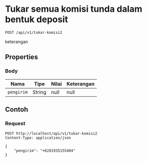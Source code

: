 # Tukar semua komisi tunda dalam bentuk deposit
```http
POST /api/v1/tukar-komisi2
```
keterangan
## Properties
### Body
Nama | Tipe | Nilai | Keterangan
--- | --- | --- | ---
<code>pengirim</code> | String | null | null
## Contoh
### Request
```http
POST http://localhost/api/v1/tukar-komisi2
Content-Type: application/json

{
    "pengirim": "+6281935155404"
}


```
